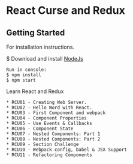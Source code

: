 # React Curse and Redux

Getting Started
---------------

For installation instructions.

$ Download and install [NodeJs](https://nodejs.org/en/)

```
Run in console:
$ npm install
$ npm start
```


Learn React and Redux

    * RCU01 - Creating Web Server.
    * RCU02 - Hello Word with React.
    * RCU03 - First Component and webpack
    * RCU04 - Component Properties
    * RCU05 - Use Events & Callbacks
    * RCU06 - Component State
    * RCU07 - Nested Components: Part 1
    * RCU08 - Nested Components: Part 2
    * RCU09 - Section Challenge
    * RCU10 - Webpack config, babel & JSX Support
    * RCU11 - Refactoring Components
